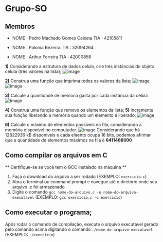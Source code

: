 # Grupo-SO
## Membros

* NOME : Pedro Machado Gomes Caixeta TIA  : 42105811

* NOME : Paloma Bezerra TIA  : 32094264

* NOME : Arthur Ferreira TIA  : 42000858


**1)** Considerando a estrutura de dados celula, crie três instâncias do objeto célula (três valores na lista); 
    ![image](https://user-images.githubusercontent.com/60948786/234988048-6bfd2f34-48aa-480a-b425-d74663e5f742.png)

**2)** Construa uma função que imprima todos os valores da lista; 
     ![image](https://user-images.githubusercontent.com/60948786/234988108-034b7513-d18c-4cd3-b4e3-bb8e3ab9187d.png)
     ![image](https://user-images.githubusercontent.com/60948786/234988265-e31143ed-3278-405e-92a0-6ac13fc85bd2.png)
      
**3)** Calcule a quantidade de memória gasta por cada instância da célula
      ![image](https://user-images.githubusercontent.com/60948786/234988473-ff674131-f812-4fa6-bdfe-03cd4d29f31f.png)

**4)** Construa uma função que remove os elementos da lista;
**5)** Incremente sua função liberando a memória quando um elemento é liberado;
        ![image](https://user-images.githubusercontent.com/60948786/234988768-2fd44fb4-f028-4a6a-8a44-dafa42826210.png)


**6)** Calcule o máximo de elementos possíveis na fila, considerando a memória disponível no computador.
        ![image](https://user-images.githubusercontent.com/60948786/234990529-7c1cc619-4f95-491c-ba63-a3a362a56f35.png)
        Considerando que há 12822936 kB disponíveis e cada eleento ocupa 16 bits, podemos afirmar que a quantidade de elementos máximos na fila é **6411468000**


## Como compilar os arquivos em C
** Certifique-se se você tem o GCC instalado na máquina **
1. Faça o download do arquivo a ser rodado (EXEMPLO: `exercicio.c`)
2. Abra o terminal ou command prompt e navegue até o diretório onde seu arquivo .c foi armazenado
3. Digite o comando `gcc nome-do-arquivo.c -o nome-do-arquivo-executavel` (EXEMPLO: `gcc exercicio.c -o exercicio`)

## Como executar o programa;

Após rodar o comando de compilação, execute o arquivo executável gerado pelo comando acima digitando o comando `./nome-do-arquivo-executavel` (EXEMPLO: `./exercicio`)
